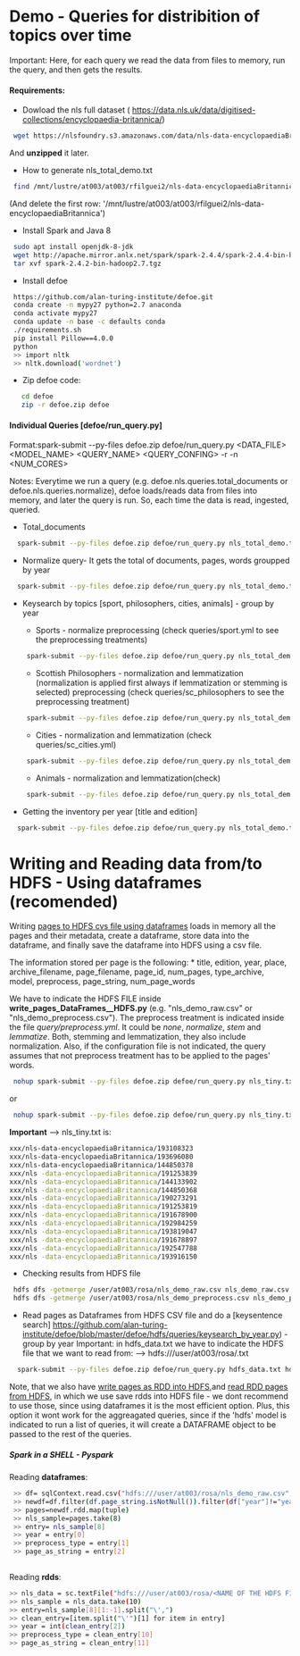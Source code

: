 # Demo - Queries for distribition of topics over time

Important: Here, for each query we read the data from files to memory, run the query, and then gets the results.

#### Requirements:
* Dowload the nls full dataset ( https://data.nls.uk/data/digitised-collections/encyclopaedia-britannica/)
```bash
 wget https://nlsfoundry.s3.amazonaws.com/data/nls-data-encyclopaediaBritannica.zip 
```
And **unzipped** it later.

* How to generate nls_total_demo.txt
```bash
 find /mnt/lustre/at003/at003/rfilguei2/nls-data-encyclopaediaBritannica -maxdepth 1 -type d >& nls_total_demo.txt
```
(And delete the first row: '/mnt/lustre/at003/at003/rfilguei2/nls-data-encyclopaediaBritannica')

* Install Spark and Java 8 
```bash
 sudo apt install openjdk-8-jdk
 wget http://apache.mirror.anlx.net/spark/spark-2.4.4/spark-2.4.4-bin-hadoop2.7.tgz
 tar xvf spark-2.4.2-bin-hadoop2.7.tgz
```

* Install defoe
```bash
 https://github.com/alan-turing-institute/defoe.git
 conda create -n mypy27 python=2.7 anaconda
 conda activate mypy27
 conda update -n base -c defaults conda
 ./requirements.sh
 pip install Pillow==4.0.0
 python
 >> import nltk
 >> nltk.download('wordnet')
```

* Zip defoe code:
```bash
   cd defoe
   zip -r defoe.zip defoe
```

####  Individual Queries [defoe/run_query.py]

Format:spark-submit --py-files defoe.zip defoe/run_query.py <DATA_FILE> <MODEL_NAME> <QUERY_NAME> <QUERY_CONFING> -r <RESULTS> -n <NUM_CORES>
 
Notes:
Everytime we run a query (e.g. defoe.nls.queries.total_documents or defoe.nls.queries.normalize), defoe loads/reads data from files into memory, and later the query is run. So, each time the data is read, ingested, queried. 

* Total_documents
```bash
  spark-submit --py-files defoe.zip defoe/run_query.py nls_total_demo.txt nls defoe.nls.queries.total_documents  -r results_total_documents -n 324 

```
* Normalize query- It gets the total of documents, pages, words groupped by year
```bash
  spark-submit --py-files defoe.zip defoe/run_query.py nls_total_demo.txt nls defoe.nls.queries.normalize  -r results_norm -n 324  
```

* Keysearch by topics [sport, philosophers, cities, animals] - group by year

	* Sports - normalize preprocessing (check queries/sport.yml to see the preprocessing treatments)
	```bash
 	 spark-submit --py-files defoe.zip defoe/run_query.py nls_total_demo.txt nls defoe.nls.queries.keysearch_by_year queries/sport.yml -r results_ks_sports -n 324  
	```

	* Scottish Philosophers - normalization and lemmatization (normalization is applied first always if lemmatization or stemming is selected) preprocessing (check queries/sc_philosophers to see the preprocessing treatment)

	```bash
 	 spark-submit --py-files defoe.zip defoe/run_query.py nls_total_demo.txt nls defoe.nls.queries.keysearch_by_year queries/sc_philosophers.yml -r results_ks_philosophers -n 324  
	```

	* Cities - normalization and lemmatization (check queries/sc_cities.yml)
	```bash
 	 spark-submit --py-files defoe.zip defoe/run_query.py nls_total_demo.txt nls defoe.nls.queries.keysearch_by_year queries/sc_cities.yml -r results_ks_cities -n 324 > log.txt
	```

	* Animals - normalization and lemmatization(check)
	```bash
 	 spark-submit --py-files defoe.zip defoe/run_query.py nls_total_demo.txt nls defoe.nls.queries.keysearch_by_year queries/animal.yml -r results_ks_animal -n 324 > log.txt
	```
* Getting the inventory per year [title and edition]
```bash
  spark-submit --py-files defoe.zip defoe/run_query.py nls_total_demo.txt nls defoe.nls.queries.inventory_per_year -r results_inventory_per_year -n 324 
```

# Writing and Reading data from/to HDFS - Using dataframes (recomended)

Writing [pages to HDFS cvs file using dataframes](https://github.com/alan-turing-institute/defoe/blob/master/defoe/nls/queries/write_pages_DataFrames_HDFS.py) loads in memory all the pages and their metadata, create a dataframe, store data into the dataframe, and finally save the dataframe into HDFS using a csv file. 

The information stored per page is the following:
	* title, edition, year, place, archive_filename, page_filename, page_id, num_pages, type_archive, model, preprocess, page_string, num_page_words 


We have to indicate the HDFS FILE inside **write_pages_DataFrames__HDFS.py** (e.g. "nls_demo_raw.csv" or "nls_demo_preprocess.csv"). The preprocess treatment is indicated inside the file *query/preprocess.yml*. It could be *none*, *normalize*, *stem* and *lemmatize*. Both, stemming and lemmatization, they also include normalization.  Also, if the configuration file is not indicated, the query assumes that not preprocess treatment has to be applied to the pages' words. 

 
```bash
 nohup spark-submit --py-files defoe.zip defoe/run_query.py nls_tiny.txt nls defoe.nls.queries.write_pages_DataFrames_HDFS queries/preprocess.yml -r results -n 324 > log.txt &
```

or 

```bash
 nohup spark-submit --py-files defoe.zip defoe/run_query.py nls_tiny.txt nls defoe.nls.queries.write_pages_DataFrames_HDFS  -r results -n 324 > log.txt &
```


**Important** --> nls_tiny.txt is:
```bash
xxx/nls-data-encyclopaediaBritannica/193108323
xxx/nls-data-encyclopaediaBritannica/193696080
xxx/nls-data-encyclopaediaBritannica/144850378
xxx/nls -data-encyclopaediaBritannica/191253839
xxx/nls -data-encyclopaediaBritannica/144133902
xxx/nls -data-encyclopaediaBritannica/144850368
xxx/nls -data-encyclopaediaBritannica/190273291
xxx/nls -data-encyclopaediaBritannica/191253819
xxx/nls -data-encyclopaediaBritannica/191678900
xxx/nls -data-encyclopaediaBritannica/192984259
xxx/nls -data-encyclopaediaBritannica/193819047
xxx/nls -data-encyclopaediaBritannica/191678897
xxx/nls -data-encyclopaediaBritannica/192547788
xxx/nls -data-encyclopaediaBritannica/193916150
```

* Checking results from HDFS file

```bash
 hdfs dfs -getmerge /user/at003/rosa/nls_demo_raw.csv nls_demo_raw.csv
 hdfs dfs -getmerge /user/at003/rosa/nls_demo_preprocess.csv nls_demo_preprocess.csv
```

* Read pages as Dataframes from HDFS CSV file and do a [keysentence search] https://github.com/alan-turing-institute/defoe/blob/master/defoe/hdfs/queries/keysearch_by_year.py)  - group by year
Important: in hdfs_data.txt we have to indicate the HDFS file that we want to read from: --> hdfs:///user/at003/rosa/<NAME OF THE HDFS FILE>.txt

```bash
  spark-submit --py-files defoe.zip defoe/run_query.py hdfs_data.txt hdfs defoe.hdfs.queries.keysearch_by_year queries/sport.yml  -r results_ks_sports_tiny -n 324 
```

Note, that we also have [write pages as RDD into HDFS](https://github.com/alan-turing-institute/defoe/blob/master/defoe/nls/queries/depricated/write_pages_RDD_HDFS.py),and [read RDD pages from HDFS](https://github.com/alan-turing-institute/defoe/blob/master/defoe/hdfs/queries/depricated/read_RDD_HDFS_keysearch_by_year.py), in which we use save rdds into HDFS file - we dont recommend to use those, since using dataframes it is the most efficient option. Plus, this option it wont work for the aggreagated queries, since if the 'hdfs' model is indicated to run a list of queries, it will create a DATAFRAME object to be passed to the rest of the queries.

##### Spark in a SHELL - Pyspark 

Reading **dataframes**:
```bash
 >> df= sqlContext.read.csv("hdfs:///user/at003/rosa/nls_demo_raw.csv", header="true")
 >> newdf=df.filter(df.page_string.isNotNull()).filter(df["year"]!="year").filter(df["model"]=="nls").select(df.year, df.preprocess, df.page_string)
 >> pages=newdf.rdd.map(tuple)
 >> nls_sample=pages.take(8)
 >> entry= nls_sample[8]
 >> year = entry[0]
 >> preprocess_type = entry[1]
 >> page_as_string = entry[2]
 
```

Reading **rdds**:
```bash
>> nls_data = sc.textFile("hdfs:///user/at003/rosa/<NAME OF THE HDFS FILE>.txt")
>> nls_sample = nls_data.take(10)
>> entry=nls_sample[8][1:-1].split("\',")
>> clean_entry=[item.split("\'")[1] for item in entry]
>> year = int(clean_entry[2])
>> preprocess_type = clean_entry[10]
>> page_as_string = clean_entry[11]
```




